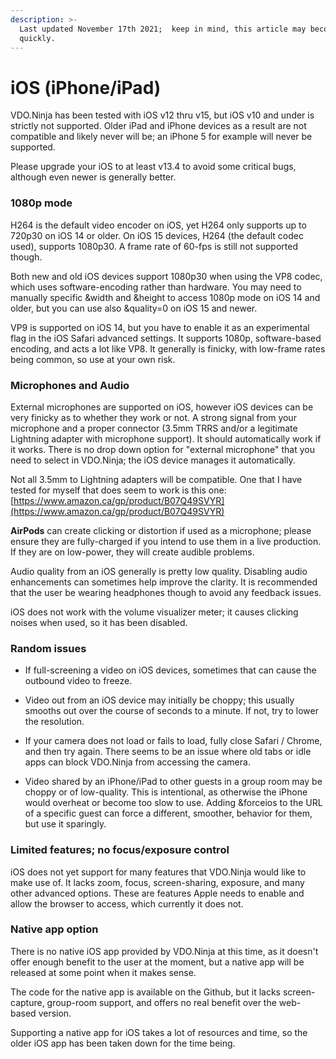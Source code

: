 ```yaml
---
description: >-
  Last updated November 17th 2021;  keep in mind, this article may become dated
  quickly.
---
```


# iOS (iPhone/iPad)

VDO.Ninja has been tested with iOS v12 thru v15, but iOS v10 and under is strictly not supported. Older iPad and iPhone devices as a result are not compatible and likely never will be; an iPhone 5 for example will never be supported.

Please upgrade your iOS to at least v13.4 to avoid some critical bugs, although even newer is generally better.&#x20;

### 1080p mode

H264 is the default video encoder on iOS, yet H264 only supports up to 720p30 on iOS 14 or older.  On iOS 15 devices, H264 (the default codec used), supports 1080p30. A frame rate of 60-fps is still not supported though.

Both new and old iOS devices support 1080p30 when using the VP8 codec, which uses software-encoding rather than hardware. You may need to manually specific \&width and \&height to access 1080p mode on iOS 14 and older, but you can use also \&quality=0 on iOS 15 and newer.

VP9 is supported on iOS 14, but you have to enable it as an experimental flag in the iOS Safari advanced settings. It supports 1080p, software-based encoding, and acts a lot like VP8. It generally is finicky, with low-frame rates being common, so use at your own risk.

### Microphones and Audio

External microphones are supported on iOS, however iOS devices can be very finicky as to whether they work or not. A strong signal from your microphone and a proper connector (3.5mm TRRS and/or a legitimate Lightning adapter with microphone support). It should automatically work if it works.  There is no drop down option for "external microphone" that you need to select in VDO.Ninja; the iOS device manages it automatically. &#x20;

Not all 3.5mm to Lightning adapters will be compatible. One that I have tested for myself that does seem to work is this one: [https://www.amazon.ca/gp/product/B07Q49SVYR](https://www.amazon.ca/gp/product/B07Q49SVYR)

**AirPods** can create clicking or distortion if used as a microphone; please ensure they are fully-charged if you intend to use them in a live production. If they are on low-power, they will create audible problems.

Audio quality from an iOS generally is pretty low quality. Disabling audio enhancements can sometimes help improve the clarity. It is recommended that the user be wearing headphones though to avoid any feedback issues.

iOS does not work with the volume visualizer meter; it causes clicking noises when used, so it has been disabled.

### Random issues

*   If full-screening a video on iOS devices, sometimes that can cause the outbound video to freeze.


*   Video out from an iOS device may initially be choppy; this usually smooths out over the course of seconds to a minute. If not, try to lower the resolution.


*   If your camera does not load or fails to load, fully close Safari / Chrome, and then try again. There seems to be an issue where old tabs or idle apps can block VDO.Ninja from accessing the camera.


* Video shared by an iPhone/iPad to other guests in a group room may be choppy or of low-quality. This is intentional, as otherwise the iPhone would overheat or become too slow to use. Adding \&forceios to the URL of a specific guest can force a different, smoother, behavior for them, but use it sparingly.

### Limited features; no focus/exposure control

iOS does not yet support for many features that VDO.Ninja would like to make use of. It lacks zoom, focus, screen-sharing, exposure, and many other advanced options. These are features Apple needs to enable and allow the browser to access, which currently it does not.

### Native app option

There is no native iOS app provided by VDO.Ninja at this time, as it doesn't offer enough benefit to the user at the moment, but a native app will be released at some point when it makes sense.

The code for the native app is available on the Github, but it lacks screen-capture, group-room support, and offers no real benefit over the web-based version.

Supporting a native app for iOS takes a lot of resources and time, so the older iOS app has been taken down for the time being.
